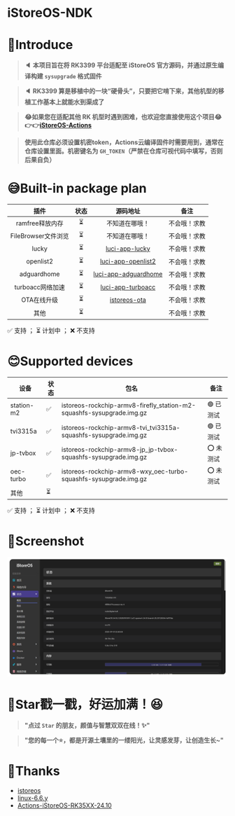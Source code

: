# iStoreOS-NDK

# 🤔Introduce
> **🔈 本项目旨在将 RK3399 平台适配至 iStoreOS 官方源码，并通过原生编译构建 `sysupgrade` 格式固件**

> **🔈 RK3399 算是移植中的一块“硬骨头”，只要把它啃下来，其他机型的移植工作基本上就能水到渠成了**

> **😂如果您在适配其他 RK 机型时遇到困难，也欢迎您直接使用这个项目😂👉👉[iStoreOS-Actions](https://github.com/Kwonelee/iStoreOS-Actions/releases)**

> **使用此仓库必须设置机密token，Actions云编译固件时需要用到，通常在仓库设置里面。机密键名为 `GH_TOKEN`（严禁在仓库可视代码中填写，否则后果自负）**

# 😅Built-in package plan
| 插件                     | 状态 | 源码地址                                                                   | 备注         |
|:------------------------:|:----:|:-------------------------------------------------------------------------:|:------------:|
| ramfree释放内存          | ⏳   | 不知道在哪哦！                                                             | 不会哦！求教 |
| FileBrowser文件浏览      | ⏳   | 不知道在哪哦！                                                             | 不会哦！求教 |
| lucky                    | ⏳   | [luci-app-lucky](https://github.com/gdy666/luci-app-lucky)               | 不会哦！求教 |
| openlist2                | ⏳   | [luci-app-openlist2](https://github.com/sbwml/luci-app-openlist2)        | 不会哦！求教 |
| adguardhome              | ⏳   | [luci-app-adguardhome](https://github.com/sirpdboy/luci-app-adguardhome) | 不会哦！求教 |
| turboacc网络加速         | ⏳   | [luci-app-turboacc](https://github.com/chenmozhijin/turboacc)             | 不会哦！求教 |
| OTA在线升级	             | ⏳   | [istoreos-ota](https://github.com/Kwonelee/istoreos-ota)                 | 不会哦！求教 |
| 其他                     | ⏳   |                                                                          | 不会哦！求教 |

✅ 支持 ； ⏳ 计划中 ； ❌ 不支持

# 😊Supported devices
| 设备       | 状态   | 包名                                                                    | 备注               |
| ---------- | ------ | ----------------------------------------------------------------------- | ------------------ |
| station-m2 |  ✅    | istoreos-rockchip-armv8-firefly_station-m2-squashfs-sysupgrade.img.gz  | 🟢 已测试          |
| tvi3315a   |  ✅    | istoreos-rockchip-armv8-tvi_tvi3315a-squashfs-sysupgrade.img.gz        | 🟢 已测试          |
| jp-tvbox   |  ✅    | istoreos-rockchip-armv8-jp_jp-tvbox-squashfs-sysupgrade.img.gz         | ⭕ 未测试          |
| oec-turbo  |  ✅    | istoreos-rockchip-armv8-wxy_oec-turbo-squashfs-sysupgrade.img.gz       | ⭕ 未测试          |
| 其他       |  ⏳    |                                                                         |                    |

✅ 支持 ； ⏳ 计划中 ； ❌ 不支持

# 🤗Screenshot
![screenshots](./configfiles/screenshot/screenshot2.png)

# 🌟Star戳一戳，好运加满！😆
> **"点过 `Star` 的朋友，颜值与智慧双双在线！✨"**

> **"您的每一个⭐️，都是开源土壤里的一缕阳光，让灵感发芽，让创造生长~"**

# 🙏Thanks
- [istoreos](https://github.com/istoreos/istoreos)
- [linux-6.6.y](https://github.com/unifreq/linux-6.6.y)
- [Actions-iStoreOS-RK35XX-24.10](https://github.com/xiaomeng9597/Actions-iStoreOS-RK35XX-24.10)
